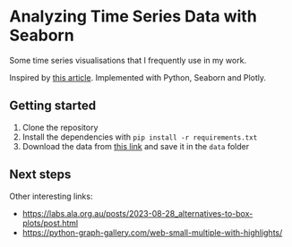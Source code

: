 # Analyzing Time Series Data with Seaborn

Some time series visualisations that I frequently use in my work.

Inspired by [this article](https://stackoverflow.blog/2022/03/03/stop-aggregating-away-the-signal-in-your-data/). Implemented with Python, Seaborn and Plotly.

## Getting started

1. Clone the repository
2. Install the dependencies with `pip install -r requirements.txt`
3. Download the data from [this link](https://observablehq.com/@observablehq/analyzing-time-series-data) and save it in the `data` folder

## Next steps

Other interesting links:
- https://labs.ala.org.au/posts/2023-08-28_alternatives-to-box-plots/post.html
- https://python-graph-gallery.com/web-small-multiple-with-highlights/
